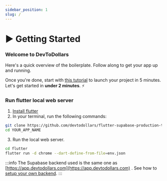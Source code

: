 ```yaml
---
sidebar_position: 1
slug: /
---
```

# ▶️  Getting Started

### Welcome to DevToDollars

Here's a quick overview of the boilerplate. Follow along to get your app up and running.

Once you're done, start with [this tutorial](getting-started.md) to launch your project in 5 minutes. Let's get started in **under 2 minutes**. ⚡️

### Run flutter local web server

1. [Install flutter](https://docs.flutter.dev/get-started/install)
2. In your terminal, run the following commands:

```bash
git clone https://github.com/devtodollars/flutter-supabase-production-template.git YOUR_APP_NAME
cd YOUR_APP_NAME
```

3. Run the local web server.

```bash
cd flutter
flutter run -d chrome --dart-define-from-file=env.json
```

:::info
The Supabase backend used is the same one as [https://app.devtodollars.com](https://app.devtodollars.com) . See how to [setup your own backend](guides/backend/README.md).
:::
